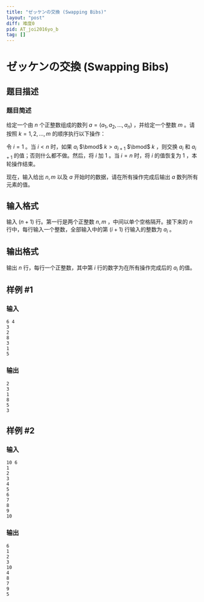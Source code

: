 ```yaml
---
title: "ゼッケンの交換 (Swapping Bibs)"
layout: "post"
diff: 难度0
pid: AT_joi2016yo_b
tag: []
---
```


# ゼッケンの交換 (Swapping Bibs)

## 题目描述

### 题目简述

给定一个由 $n$ 个正整数组成的数列 $a=(a_1,a_2,...,a_n)$ ，并给定一个整数 $m$ 。请按照 $k=1,2,...,m$ 的顺序执行以下操作：

令 $i=1$ 。当 $i<n$ 时，如果 $a_i$ $\bmod$ $k>a_{i+1}$  $\bmod$ $k$ ，则交换 $a_i$ 和 $a_{i+1}$ 的值；否则什么都不做。然后，将 $i$ 加 $1$ 。当 $i=n$ 时，将 $i$ 的值恢复为 $1$ ，本轮操作结束。

现在，输入给出 $n,m$ 以及 $a$ 开始时的数据，请在所有操作完成后输出 $a$ 数列所有元素的值。

## 输入格式

输入 $(n+1)$ 行。第一行是两个正整数 $n,m$ ，中间以单个空格隔开。接下来的 $n$ 行中，每行输入一个整数，全部输入中的第 $(i+1)$ 行输入的整数为 $a_i$ 。

## 输出格式

输出 $n$ 行，每行一个正整数，其中第 $i$ 行的数字为在所有操作完成后的 $a_i$ 的值。

## 样例 #1

### 输入

```
6 4
3
2
8
3
1
5
```

### 输出

```
2
3
1
8
5
3
```

## 样例 #2

### 输入

```
10 6
1
2
3
4
5
6
7
8
9
10
```

### 输出

```
6
1
2
3
10
4
8
7
9
5
```


